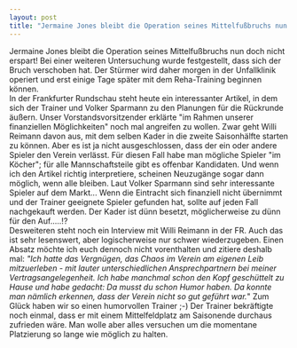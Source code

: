 ```yaml
---
layout: post
title: "Jermaine Jones bleibt die Operation seines Mittelfußbruchs nun doch nicht erspart!"
---
```


Jermaine Jones bleibt die Operation seines Mittelfußbruchs nun doch nicht erspart! Bei einer weiteren Untersuchung wurde festgestellt, dass sich der Bruch verschoben hat. Der Stürmer wird daher morgen in der Unfallklinik operiert und erst einige Tage später mit dem Reha-Training beginnen können.  
In der Frankfurter Rundschau steht heute ein interessanter Artikel, in dem sich der Trainer und Volker Sparmann zu den Planungen für die Rückrunde äußern. Unser Vorstandsvorsitzender erklärte "im Rahmen unserer finanziellen Möglichkeiten" noch mal angreifen zu wollen. Zwar geht Willi Reimann davon aus, mit dem selben Kader in die zweite Saisonhälfte starten zu können. Aber es ist ja nicht ausgeschlossen, dass der ein oder andere Spieler den Verein verlässt. Für diesen Fall habe man mögliche Spieler "im Köcher"; für alle Mannschaftsteile gibt es offenbar Kandidaten. Und wenn ich den Artikel richtig interpretiere, scheinen Neuzugänge sogar dann möglich, wenn alle bleiben. Laut Volker Sparmann sind sehr interessante Spieler auf dem Markt... Wenn die Eintracht sich finanziell nicht übernimmt und der Trainer geeignete Spieler gefunden hat, sollte auf jeden Fall nachgekauft werden. Der Kader ist dünn besetzt, möglicherweise zu dünn für den Auf.....!?  
Desweiteren steht noch ein Interview mit Willi Reimann in der FR. Auch das ist sehr lesenswert, aber logischerweise nur schwer wiederzugeben. Einen Absatz möchte ich euch dennoch nicht vorenthalten und zitiere deshalb mal: _"Ich hatte das Vergnügen, das Chaos im Verein am eigenen Leib mitzuerleben - mit lauter unterschiedlichen Ansprechpartnern bei meiner Vertragsangelegenheit. Ich habe manchmal schon den Kopf geschüttelt zu Hause und habe gedacht: Da musst du schon Humor haben. Da konnte man nämlich erkennen, dass der Verein nicht so gut geführt war._" Zum Glück haben wir so einen humorvollen Trainer ;-) Der Trainer bekräftigte noch einmal, dass er mit einem Mittelfeldplatz am Saisonende durchaus zufrieden wäre. Man wolle aber alles versuchen um die momentane Platzierung so lange wie möglich zu halten.
